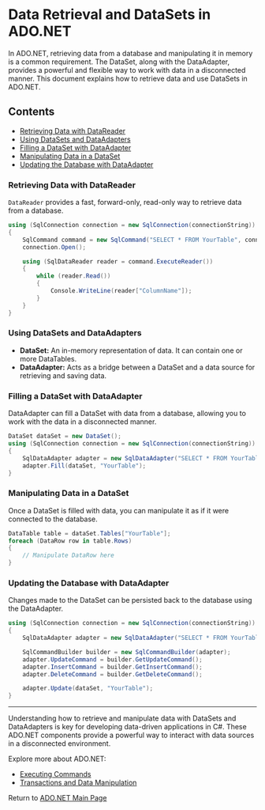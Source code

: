 # Data Retrieval and DataSets in ADO.NET

In ADO.NET, retrieving data from a database and manipulating it in memory is a common requirement. The DataSet, along with the DataAdapter, provides a powerful and flexible way to work with data in a disconnected manner. This document explains how to retrieve data and use DataSets in ADO.NET.

## Contents

- [Retrieving Data with DataReader](#retrieving-data-with-datareader)
- [Using DataSets and DataAdapters](#using-datasets-and-dataadapters)
- [Filling a DataSet with DataAdapter](#filling-a-dataset-with-dataadapter)
- [Manipulating Data in a DataSet](#manipulating-data-in-a-dataset)
- [Updating the Database with DataAdapter](#updating-the-database-with-dataadapter)

### Retrieving Data with DataReader

`DataReader` provides a fast, forward-only, read-only way to retrieve data from a database.

```csharp
using (SqlConnection connection = new SqlConnection(connectionString))
{
    SqlCommand command = new SqlCommand("SELECT * FROM YourTable", connection);
    connection.Open();

    using (SqlDataReader reader = command.ExecuteReader())
    {
        while (reader.Read())
        {
            Console.WriteLine(reader["ColumnName"]);
        }
    }
}
```

### Using DataSets and DataAdapters

- **DataSet:** An in-memory representation of data. It can contain one or more DataTables.
- **DataAdapter:** Acts as a bridge between a DataSet and a data source for retrieving and saving data.

### Filling a DataSet with DataAdapter

DataAdapter can fill a DataSet with data from a database, allowing you to work with the data in a disconnected manner.

```csharp
DataSet dataSet = new DataSet();
using (SqlConnection connection = new SqlConnection(connectionString))
{
    SqlDataAdapter adapter = new SqlDataAdapter("SELECT * FROM YourTable", connection);
    adapter.Fill(dataSet, "YourTable");
}
```

### Manipulating Data in a DataSet

Once a DataSet is filled with data, you can manipulate it as if it were connected to the database.

```csharp
DataTable table = dataSet.Tables["YourTable"];
foreach (DataRow row in table.Rows)
{
    // Manipulate DataRow here
}
```

### Updating the Database with DataAdapter

Changes made to the DataSet can be persisted back to the database using the DataAdapter.

```csharp
using (SqlConnection connection = new SqlConnection(connectionString))
{
    SqlDataAdapter adapter = new SqlDataAdapter("SELECT * FROM YourTable", connection);

    SqlCommandBuilder builder = new SqlCommandBuilder(adapter);
    adapter.UpdateCommand = builder.GetUpdateCommand();
    adapter.InsertCommand = builder.GetInsertCommand();
    adapter.DeleteCommand = builder.GetDeleteCommand();

    adapter.Update(dataSet, "YourTable");
}
```

---

Understanding how to retrieve and manipulate data with DataSets and DataAdapters is key for developing data-driven applications in C#. These ADO.NET components provide a powerful way to interact with data sources in a disconnected environment.

Explore more about ADO.NET:
- [Executing Commands](./Executing_Commands.md)
- [Transactions and Data Manipulation](./Transactions_and_Data_Manipulation.md)

Return to [ADO.NET Main Page](./README.md)

